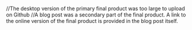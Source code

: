 //The desktop version of the primary final product was too large to upload on Github
//A blog post was a secondary part of the final product. A link to the online version of the final product is provided in the blog post itself.
